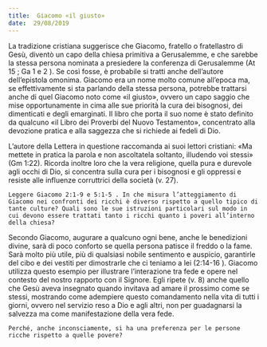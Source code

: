 ```yaml
---
title:  Giacomo «il giusto»
date:  29/08/2019
---
```


La tradizione cristiana suggerisce che Giacomo, fratello o fratellastro di Gesù, diventò un capo della chiesa primitiva a Gerusalemme, e che sarebbe la stessa persona nominata a presiedere la conferenza di Gerusalemme (At 15 ; Ga 1 e 2 ). Se così fosse, è probabile si tratti anche dell’autore dell’epistola omonima. Giacomo era un nome molto comune all’epoca ma, se effettivamente si sta parlando della stessa persona, potrebbe trattarsi anche di quel Giacomo noto come «il giusto», ovvero un capo saggio che mise opportunamente in cima alle sue priorità la cura dei bisognosi, dei dimenticati e degli emarginati. Il libro che porta il suo nome è stato definito da qualcuno «il Libro dei Proverbi del Nuovo Testamento», concentrato alla devozione pratica e alla saggezza che si richiede ai fedeli di Dio.

L’autore della Lettera in questione raccomanda ai suoi lettori cristiani: «Ma mettete in pratica la parola e non ascoltatela soltanto, illudendo voi stessi» (Gm 1:22). Ricorda inoltre loro che la vera religione, quella pura e durevole agli occhi di Dio, si concentra sulla cura per i bisognosi e gli oppressi e resiste alle influenze corruttrici della società (v. 27).

`Leggere Giacomo 2:1-9 e 5:1-5 . In che misura l’atteggiamento di Giacomo nei confronti dei ricchi è diverso rispetto a quello tipico di tante culture? Quali sono le sue istruzioni particolari sul modo in cui devono essere trattati tanto i ricchi quanto i poveri all’interno della chiesa?`

Secondo Giacomo, augurare a qualcuno ogni bene, anche le benedizioni divine, sarà di poco conforto se quella persona patisce il freddo o la fame. Sarà molto più utile, più di qualsiasi nobile sentimento e auspicio, garantirle del cibo e dei vestiti per dimostrarle che ci teniamo a lei (2:14-16 ). Giacomo utilizza questo esempio per illustrare l’interazione tra fede e opere nel contesto del nostro rapporto con il Signore. Egli ripete (v. 8) anche quello che Gesù aveva insegnato quando invitava ad amare il prossimo come se stessi, mostrando come adempiere questo comandamento nella vita di tutti i giorni, ovvero nel servizio reso a Dio e agli altri, non per guadagnarsi la salvezza ma come manifestazione della vera fede.

`Perché, anche inconsciamente, si ha una preferenza per le persone ricche rispetto a quelle povere?`